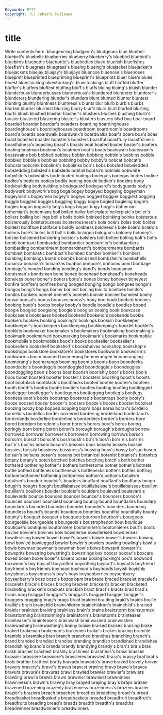 ```yaml
---
Keywords: 9777 
Copyright: (C) Takeshi Fujisawa
---
```


# title

Write contents here.
bludgeoning bludgeon's bludgeons blue bluebell bluebell's bluebells blueberries blueberry
blueberry's bluebird bluebird's bluebirds bluebottle bluebottle's bluebottles blued bluefish bluefishes
bluefish's bluegrass bluegrass's blueing blueing's bluejacket bluejacket's bluejackets bluejay bluejay's
bluejays bluenose bluenose's bluenoses blueprint blueprinted blueprinting blueprint's blueprints bluer
blue's blues bluest bluestocking bluestocking's bluestockings bluff bluffed bluffer bluffer's
bluffers bluffest bluffing bluff's bluffs bluing bluing's bluish blunder blunderbuss
blunderbusses blunderbuss's blundered blunderer blunderer's blunderers blundering blunder's blunders blunt
blunted blunter bluntest blunting bluntly bluntness bluntness's blunts blur blurb
blurb's blurbs blurred blurrier blurriest blurring blurry blur's blurs blurt
blurted blurting blurts blush blushed blusher blusher's blushers blushes blushing
blush's bluster blustered blustering bluster's blusters blustery blvd boa boar
board boarded boarder boarder's boarders boarding boardinghouse boardinghouse's boardinghouses boardroom
boardroom's boardrooms board's boards boardwalk boardwalk's boardwalks boar's boars boa's
boas boast boasted boaster boaster's boasters boastful boastfully boastfulness boastfulness's
boasting boast's boasts boat boated boater boater's boaters boating boatman
boatman's boatmen boat's boats boatswain boatswain's boatswains bob bobbed bobbies
bobbin bobbing bobbin's bobbins bobble bobbled bobble's bobbles bobbling bobby
bobby's bobcat bobcat's bobcats bobolink bobolink's bobolinks bob's bobs bobsled
bobsledded bobsledding bobsled's bobsleds bobtail bobtail's bobtails bobwhite bobwhite's bobwhites
bode boded bodega bodega's bodegas bodes bodice bodice's bodices bodies
bodily boding bodkin bodkin's bodkins body bodybuilding bodybuilding's bodyguard bodyguard's
bodyguards body's bodywork bodywork's bog boga bogey bogeyed bogeying bogeyman
bogeyman's bogeymen bogey's bogeys bogged boggier boggiest bogging boggle boggled
boggles boggling boggy bogie bogied bogieing bogie's bogies bogon bogosity
bog's bogs bogus bogy bogy's bohemian bohemian's bohemians boil boiled
boiler boilerplate boilerplate's boiler's boilers boiling boilings boil's boils boink
boinked boinking boinks boisterous boisterously boisterousness boisterousness's bola bola's bolas
bold bolder boldest boldface boldface's boldly boldness boldness's bole bolero
bolero's boleros bole's boles boll boll's bolls bologna bologna's boloney
boloney's bolster bolstered bolstering bolster's bolsters bolt bolted bolting bolt's
bolts bomb bombard bombarded bombardier bombardier's bombardiers bombarding bombardment bombardment's
bombardments bombards bombast bombastic bombast's bombed bomber bomber's bombers bombing
bombings bomb's bombs bombshell bombshell's bombshells bonanza bonanza's bonanzas bonbon
bonbon's bonbons bond bondage bondage's bonded bonding bonding's bond's bonds
bondsman bondsman's bondsmen bone boned bonehead bonehead's boneheads boneless boner
boner's boners bone's bones boney boneyer boneyest bonfire bonfire's bonfires
bong bonged bonging bongo bongoes bongo's bongos bong's bongs bonier
boniest boning bonito bonitoes bonito's bonitos bonkers bonnet bonnet's bonnets
bonnie bonnier bonniest bonny bonsai bonsai's bonus bonuses bonus's bony
boo boob boobed boobies boobing boob's boobs booby booby's boodle
boodle's boodles booed boogie boogied boogieing boogie's boogies booing book
bookcase bookcase's bookcases booked bookend bookend's bookends bookie bookie's bookies
booking booking's bookings bookish bookkeeper bookkeeper's bookkeepers bookkeeping bookkeeping's booklet
booklet's booklets bookmaker bookmaker's bookmakers bookmaking bookmaking's bookmark bookmarked bookmarking
bookmark's bookmarks bookmobile bookmobile's bookmobiles book's books bookseller bookseller's booksellers
bookshelf bookshelf's bookshelves bookshop bookshop's bookshops bookstore bookstore's bookstores bookworm
bookworm's bookworms boom boomed boomerang boomeranged boomeranging boomerang's boomerangs booming
boom's booms boon boondocks boondocks's boondoggle boondoggled boondoggle's boondoggles boondoggling
boon's boons boor boorish boorishly boor's boors boo's boos boost
boosted booster booster's boosters boosting boost's boosts boot bootblack bootblack's
bootblacks booted bootee bootee's bootees booth booth's booths bootie bootie's
booties booting bootleg bootlegged bootlegger bootlegger's bootleggers bootlegging bootleg's bootlegs
bootless boot's boots bootstrap bootstrap's bootstraps booty booty's booze boozed
boozer boozer's boozers booze's boozes boozier booziest boozing boozy bop
bopped bopping bop's bops borax borax's bordello bordello's bordellos border
bordered bordering borderland borderland's borderlands borderline borderline's borderlines border's borders
bore bored boredom boredom's borer borer's borers bore's bores boring
boringly born borne boron boron's borough borough's boroughs borrow borrowed
borrower borrower's borrowers borrowing borrows borsch borsch's borscht borscht's bosh
bosh's bo's'n bos'n bo's'n's bo's'ns bos'n's bos'ns bosom bosom's bosoms
boss bossed bosses bossier bossiest bossily bossiness bossiness's bossing boss's
bossy bo'sun bosun bo'sun's bo'suns bosun's bosuns bot botanical botanist
botanist's botanists botany botany's botch botched botches botching botch's both
bother bothered bothering bother's bothers bothersome botnet botnet's botnets bottle
bottled bottleneck bottleneck's bottlenecks bottle's bottles bottling bottom bottomed bottoming
bottomless bottom's bottoms botulism botulism's boudoir boudoir's boudoirs bouffant bouffant's
bouffants bough bough's boughs bought bouillabaisse bouillabaisse's bouillabaisses bouillon bouillon's
bouillons boulder boulder's boulders boulevard boulevard's boulevards bounce bounced bouncer
bouncer's bouncers bounce's bounces bouncier bounciest bouncing bouncy bound boundaries
boundary boundary's bounded bounden bounder bounder's bounders bounding boundless bound's
bounds bounteous bounties bountiful bountifully bounty bounty's bouquet bouquet's bouquets
bourbon bourbon's bourgeois bourgeoisie bourgeoisie's bourgeois's boustrophedon bout boutique boutique's
boutiques boutonnière boutonnière's boutonnières bout's bouts bovine bovine's bovines bow
bowdlerise bowdlerised bowdlerises bowdlerising bowed bowel bowel's bowels bower bower's
bowers bowing bowl bowled bowlegged bowler bowler's bowlers bowling bowling's
bowl's bowls bowman bowman's bowmen bow's bows bowsprit bowsprit's bowsprits
bowstring bowstring's bowstrings box boxcar boxcar's boxcars boxed boxen boxer
boxer's boxers boxes boxing boxing's box's boxwood boxwood's boy boycott
boycotted boycotting boycott's boycotts boyfriend boyfriend's boyfriends boyhood boyhood's boyhoods
boyish boyishly boyishness boyishness's boy's boys boysenberries boysenberry boysenberry's bozo
bozo's bozos bpm bra brace braced bracelet bracelet's bracelets brace's
braces bracing bracken bracken's bracket bracketed bracketing bracket's brackets brackish
bract bract's bracts brad brad's brads brag braggart braggart's braggarts
bragged bragger bragger's braggers bragging brag's brags braid braided braiding
braid's braids braille braille's brain brainchild brainchildren brainchildren's brainchild's brained
brainier brainiest braining brainless brain's brains brainstorm brainstormed brainstorming brainstorming's
brainstorm's brainstorms brainteaser brainteaser's brainteasers brainwash brainwashed brainwashes brainwashing brainwashing's
brainy braise braised braises braising brake braked brakeman brakeman's brakemen
brake's brakes braking bramble bramble's brambles bran branch branched branches
branching branch's brand branded brandied brandies branding brandish brandished brandishes
brandishing brand's brands brandy brandying brandy's bran's bra's bras brash
brasher brashest brashly brashness brashness's brass brasses brassier brassiere brassiere's
brassieres brassiest brass's brassy brat brat's brats brattier brattiest bratty
bravado bravado's brave braved bravely braver bravery bravery's brave's braves
bravest braving bravo bravo's bravos bravura bravura's bravuras brawl brawled
brawler brawler's brawlers brawling brawl's brawls brawn brawnier brawniest brawniness
brawniness's brawn's brawny bray brayed braying bray's brays brazen brazened
brazening brazenly brazenness brazenness's brazens brazier brazier's braziers breach breached
breaches breaching breach's bread breadbasket breadbasket's breadbaskets breaded breadfruit breadfruit's
breadfruits breading bread's breads breadth breadth's breadths breadwinner breadwinner's breadwinners

